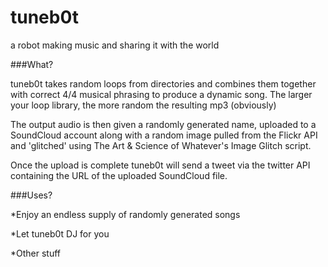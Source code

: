 tuneb0t
=======

a robot making music and sharing it with the world

###What?

tuneb0t takes random loops from directories and combines them together with correct 4/4 musical phrasing to produce a dynamic song. The larger your loop library, the more random the resulting mp3 (obviously)

The output audio is then given a randomly generated name, uploaded to a SoundCloud account along with a random image pulled from the Flickr API and 'glitched' using The Art & Science of Whatever's Image Glitch script.

Once the upload is complete tuneb0t will send a tweet via the twitter API containing the URL of the uploaded SoundCloud file.


###Uses?

*Enjoy an endless supply of randomly generated songs

*Let tuneb0t DJ for you

*Other stuff
